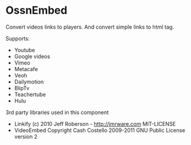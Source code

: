 OssnEmbed
==========

Convert videos links to players. And convert simple links to html tag.

Supports:

* Youtube
* Google videos
* Vimeo
* Metacafe
* Veoh
* Dailymotion
* BlipTv
* Teachertube
* Hulu

3rd party libraries used in this component

* Linkify (c) 2010 Jeff Roberson - http://jmrware.com MIT-LICENSE
* VideoEmbed Copyright Cash Costello 2009-2011 GNU Public License version 2

